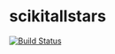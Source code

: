 # scikitallstars

[![Build Status](https://secure.travis-ci.org/maskot1977/scikitallstars.png)](https://travis-ci.com/github/maskot1977/scikitallstars/)
